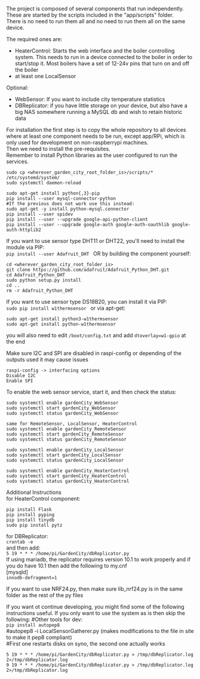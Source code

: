 The project is composed of several components that run independently.  
These are started by the scripts included in the "app/scripts" folder.  
There is no need to run them all and no need to run them all on the same device.  
  
  
The required ones are:  
- HeaterControl: Starts the web interface and the boiler controlling system. This needs to run in a device connected to the boiler in order to start/stop it. Most boilers have a set of 12-24v pins that turn on and off the boiler  
- at least one LocalSensor  
  
Optional:  
- WebSensor: If you want to include city temperature statistics  
- DBReplicator: if you have little storage on your device, but also have a big NAS somewhere running a MySQL db and wish to retain historic data  
  
For installation the first step is to copy the whole repository to all devices where at least one component needs to be run, except app/RPi, which is only used for development on non-raspberrypi machines.  
Then we need to install the pre-requisites.  
Remember to install Python libraries as the user configured to run the services.  
  
```
sudo cp <wherever_garden_city_root_folder_is>/scripts/* /etc/systemd/system/ 
sudo systemctl daemon-reload

sudo apt-get install python{,3}-pip 
pip install --user mysql-connector-python
#If the previous does not work use this instead:
sudo apt-get -y install python-mysql.connector
pip install --user spidev
pip install --user --upgrade google-api-python-client
pip install --user --upgrade google-auth google-auth-oauthlib google-auth-httplib2
```
If you want to use sensor type DHT11 or DHT22, you'll need to install the module via PIP:  
```pip install --user Adafruit_DHT ```
OR by building the component yourself:  
```
cd <wherever_garden_city_root_folder_is>
git clone https://github.com/adafruit/Adafruit_Python_DHT.git
cd Adafruit_Python_DHT
sudo python setup.py install
cd ..
rm -r Adafruit_Python_DHT
```
  
If you want to use sensor type DS18B20, you can install it via PIP:  
```sudo pip install w1thermsensor ```
or via apt-get:  
```
sudo apt-get install python3-w1thermsensor
sudo apt-get install python-w1thermsensor
```
you will also need to edit ```/boot/config.txt``` and add ```dtoverlay=w1-gpio``` at the end  

Make sure I2C and SPI are disabled in raspi-config or depending of the outputs used it may cause issues  
```
raspi-config -> interfacing options
Disable I2C
Enable SPI
```

To enable the web sensor service, start it, and then check the status:  
```
sudo systemctl enable gardenCity_WebSensor
sudo systemctl start gardenCity_WebSensor
sudo systemctl status gardenCity_WebSensor

same for RemoteSensor, LocalSensor, HeaterControl
sudo systemctl enable gardenCity_RemoteSensor
sudo systemctl start gardenCity_RemoteSensor
sudo systemctl status gardenCity_RemoteSensor

sudo systemctl enable gardenCity_LocalSensor
sudo systemctl start gardenCity_LocalSensor
sudo systemctl status gardenCity_LocalSensor

sudo systemctl enable gardenCity_HeaterControl
sudo systemctl start gardenCity_HeaterControl
sudo systemctl status gardenCity_HeaterControl
```
Additional Instructions  
for HeaterControl component:  
```
pip install Flask
pip install pyping
pip install tinydb
sudo pip install pytz
```  
for DBReplicator:  
```crontab -e```  
and then add:  
```5 19 * * * /home/pi/GardenCity/dbReplicator.py```  
If using mariadb, the replicator requires version 10.1 to work properly and if you do have 10.1 then add the following to my.cnf  
[mysqld]  
```innodb-defragment=1```
  
  
If you want to use NRF24.py, then make sure lib_nrf24.py is in the same folder as the rest of the py files
  
  
  
If you want ot continue developing, you might find some of the following instructions useful. If you only want to use the system as is then skip the following:
#Other tools for dev:  
```pip install autopep8```  
#autopep8 -i LocalSensorGatherer.py  (makes modifications to the file in site to make it pep8 compliant)  
#First one restarts disks on syno, the second one actually works  
```
5 19 * * * /home/pi/GardenCity/dbReplicator.py > /tmp/dbReplicator.log 2>/tmp/dbReplicator.log  
9 19 * * * /home/pi/GardenCity/dbReplicator.py > /tmp/dbReplicator.log 2>/tmp/dbReplicator.log  
```
